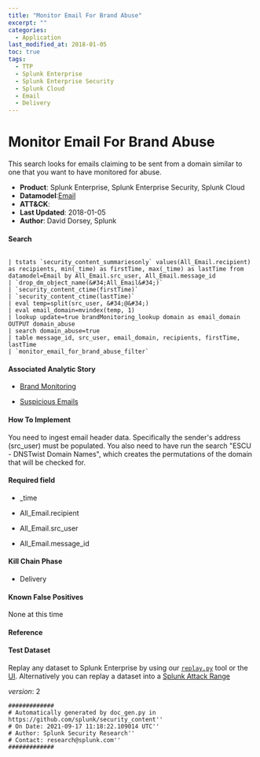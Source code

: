 ```yaml
---
title: "Monitor Email For Brand Abuse"
excerpt: ""
categories:
  - Application
last_modified_at: 2018-01-05
toc: true
tags:
  - TTP
  - Splunk Enterprise
  - Splunk Enterprise Security
  - Splunk Cloud
  - Email
  - Delivery
---
```


# Monitor Email For Brand Abuse

This search looks for emails claiming to be sent from a domain similar to one that you want to have monitored for abuse.

- **Product**: Splunk Enterprise, Splunk Enterprise Security, Splunk Cloud
- **Datamodel**:[Email](https://docs.splunk.com/Documentation/CIM/latest/User/Email)
- **ATT&CK**: 
- **Last Updated**: 2018-01-05
- **Author**: David Dorsey, Splunk



#### Search

```

| tstats `security_content_summariesonly` values(All_Email.recipient) as recipients, min(_time) as firstTime, max(_time) as lastTime from datamodel=Email by All_Email.src_user, All_Email.message_id 
| `drop_dm_object_name(&#34;All_Email&#34;)` 
| `security_content_ctime(firstTime)` 
| `security_content_ctime(lastTime)` 
| eval temp=split(src_user, &#34;@&#34;) 
| eval email_domain=mvindex(temp, 1) 
| lookup update=true brandMonitoring_lookup domain as email_domain OUTPUT domain_abuse 
| search domain_abuse=true 
| table message_id, src_user, email_domain, recipients, firstTime, lastTime 
| `monitor_email_for_brand_abuse_filter`
```

#### Associated Analytic Story

* [Brand Monitoring](_stories/brand_monitoring)

* [Suspicious Emails](_stories/suspicious_emails)


#### How To Implement
You need to ingest email header data. Specifically the sender&#39;s address (src_user) must be populated.  You also need to have run the search &#34;ESCU - DNSTwist Domain Names&#34;, which creates the permutations of the domain that will be checked for.

#### Required field

* _time

* All_Email.recipient

* All_Email.src_user

* All_Email.message_id


#### Kill Chain Phase

* Delivery


#### Known False Positives
None at this time




#### Reference


#### Test Dataset
Replay any dataset to Splunk Enterprise by using our [`replay.py`](https://github.com/splunk/attack_data#using-replaypy) tool or the [UI](https://github.com/splunk/attack_data#using-ui).
Alternatively you can replay a dataset into a [Splunk Attack Range](https://github.com/splunk/attack_range#replay-dumps-into-attack-range-splunk-server)



_version_: 2

```
#############
# Automatically generated by doc_gen.py in https://github.com/splunk/security_content''
# On Date: 2021-09-17 11:18:22.109014 UTC''
# Author: Splunk Security Research''
# Contact: research@splunk.com''
#############
```